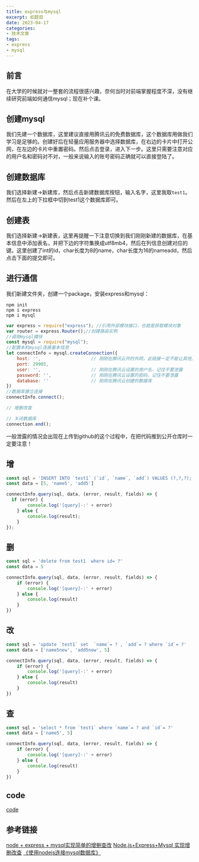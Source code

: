```yaml
---
title: express与mysql
excerpt: 如题目
date: 2023-04-17
categories:
- 技术文章
tags:
- express
- mysql
---
```


## 前言
在大学的时候就对一整套的流程很感兴趣，奈何当时对前端掌握程度不深，没有继续研究前端如何通信mysql；现在补个课。

## 创建mysql
我们先建一个数据库，这里建议直接用腾讯云的免费数据库，这个数据库用做我们学习是足够的。创建好后在轻量应用服务器中选择数据库，在右边的卡片中打开公网，在左边的卡片中重置密码。然后点击登录，进入下一步。这里只需要注意对应的用户名和密码对不对，一般来说输入的账号密码正确就可以直接登陆了。

## 创建数据库
我们选择新建->新建库，然后点击新建数据库按钮，输入名字，这里我取`test1`。然后在左上的下拉框中切到test1这个数据库即可。

## 创建表
我们选择新建->新建表，这里再提醒一下注意切换到我们刚刚新建的数据库，在基本信息中添加表名，并把下边的字符集换成utf8mb4，然后在列信息创建对应的键。这里创建了int的id，char长度为8的name，char长度为16的nameadd，然后点击下面的提交即可。

## 进行通信
我们新建文件夹，创建一个package，安装express和mysql：
```
npm init
npm i express
npm i mysql
```

```javascript
var express = require("express"); //引用外部模块接口，也就是获取模块对象
var router = express.Router();//创建路由实例
//调用mysql模块
const mysql = require("mysql");
//配置本机mysql连接基本信息
let connectInfo = mysql.createConnection({
	host: '',                   // 刚刚在腾讯云开的外网，此链接一定不能让其他人看到
	port: 29905,
	user: '',                   // 刚刚在腾讯云设置的用户名，记住不要泄露
	password: '',               // 刚刚在腾讯云设置的密码，记住不要泄露
	database: ''                // 刚刚在腾讯云创建的数据库
})
//数据库建立连接
connectInfo.connect();

// 增删改查

// 关闭数据库
connection.end();
```
一般泄露的情况会出现在上传到github的这个过程中，在把代码推到公开仓库时一定要注意！


## 增
```javascript
const sql = 'INSERT INTO `test1` (`id`, `name`, `add`) VALUES (?,?,?);'
const data = [5, 'name5', 'add5']

connectInfo.query(sql, data, (error, result, fields) => {
  if (error) {
		console.log('[query]-:' + error)
	} else {
		console.log(result);
	}
});
```

## 删
```javascript
const sql = 'delete from test1  where id= ?'
const data = 5

connectInfo.query(sql, data, (error, result, fields) => {
	if (error) {
		console.log('[query]-:' + error)
	} else {
		console.log(result)
	}
})
```

## 改
```javascript
const sql = 'update `test1` set  `name`= ? , `add`= ? where `id`= ?'
const data = ['name5new', 'add5new', 5]

connectInfo.query(sql, data, (error, result, fields) => {
	if (error) {
		console.log('[query]-:' + error)
	} else {
		console.log(result)
	}
})

```

## 查
```javascript
const sql = 'select * from `test1` where `name`= ? and `id`= ?'
const data = ['name5', 5]

connectInfo.query(sql, data, (error, result, fields) => {
	if (error) {
		console.log('[query]-:' + error)
	} else {
		console.log(result)
	}
})
```

## code
[code](https://github.com/shuangxunian/teaching-FE/tree/main/0/express_mysql_demo)

## 参考链接
[node + express + mysql实现简单的增删查改](https://juejin.cn/post/6975750260530675726)
[Node.js+Express+Mysql 实现增删改查](https://juejin.cn/post/6844903811606134792)
[《使用nodejs连接mysql数据库》](https://juejin.cn/post/6920948406055616526)


